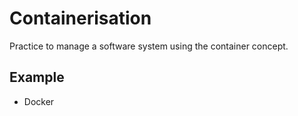 # Containerisation

Practice to manage a software system using the container concept.

## Example

-   Docker
